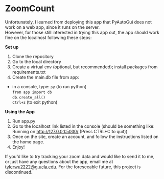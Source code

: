 # ZoomCount
Unfortunately, I learned from deploying this app that PyAutoGui does not work on a web app, since it runs on the server.  
However, for those still interested in trying this app out, the app should work fine on the localhost following these steps:

__Set up__
1) Clone the repository
2) Go to the local directory
2) Create a virtual env (optional, but recommended); install packages from requirements.txt
3) Create the main.db file from app:  
  - in a console, type: `py` (to run python)  
  `from app import db`  
  `db.create_all()`  
  `Ctrl+z` (to exit python)  
  
__Using the App__
1) Run app.py
2) Go to the localhost link listed in the console (should be something like: Running on http://127.0.0.1:5000/ (Press CTRL+C to quit))
3) Once on the site, create an account, and follow the instructions listed on the home page.
4) Enjoy!

If you'd like to try tracking your zoom data and would like to send it to me, or just have any questions about the app, email me at [tylerwu2222@g.ucla.edu](mailto:tylerwu2222@g.ucla.edu).
For the foreseeable future, this project is discontinued. 
